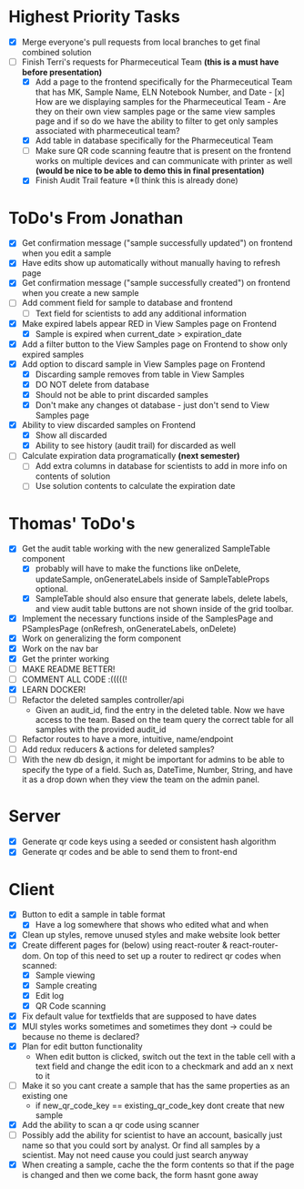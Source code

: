 # Highest Priority Tasks
- [x] Merge everyone's pull requests from local branches to get final combined solution
- [ ] Finish Terri's requests for Pharmeceutical Team **(this is a must have before presentation)**
    - [x] Add a page to the frontend specifically for the Pharmeceutical Team that has MK, Sample Name, ELN Notebook Number, and Date
          - [x] How are we displaying samples for the Pharmeceutical Team - Are they on their own view samples page or the same view samples page and if so do we have the ability to filter to get only samples associated with pharmeceutical team?
    - [x] Add table in database specifically for the Pharmeceutical Team
    - [ ] Make sure QR code scanning feautre that is present on the frontend works on multiple devices and can communicate with printer as well **(would be nice to be able to demo this in final presentation)**   
    - [x] Finish Audit Trail feature *(I think this is already done)

# ToDo's From Jonathan
- [x] Get confirmation message ("sample successfully updated") on frontend when you edit a sample
- [x] Have edits show up automatically without manually having to refresh page
- [x] Get confirmation message ("sample successfully created") on frontend when you create a new sample
- [ ] Add comment field for sample to database and frontend
    - [ ] Text field for scientists to add any additional information
- [x] Make expired labels appear RED in View Samples page on Frontend
    - [x] Sample is expired when current_date > expiration_date
- [x] Add a filter button to the View Samples page on Frontend to show only expired samples
- [x] Add option to discard sample in View Samples page on Frontend
    - [x] Discarding sample removes from table in View Samples
    - [x] DO NOT delete from database
    - [x] Should not be able to print discarded samples
    - [x] Don't make any changes ot database - just don't send to View Samples page
- [x] Ability to view discarded samples on Frontend
    - [x] Show all discarded
    - [x] Ability to see history (audit trail) for discarded as well
- [ ] Calculate expiration data programatically **(next semester)**
    - [ ] Add extra columns in database for scientists to add in more info on contents of solution
    - [ ] Use solution contents to calculate the expiration date

# Thomas' ToDo's
- [x] Get the audit table working with the new generalized SampleTable component
    - [x] probably will have to make the functions like onDelete, updateSample, onGenerateLabels
          inside of SampleTableProps optional.
    - [x] SampleTable should also ensure that generate labels, delete labels, and view audit table buttons 
          are not shown inside of the grid toolbar.
- [x] Implement the necessary functions inside of the SamplesPage and PSamplesPage (onRefresh, onGenerateLabels, onDelete)
- [x] Work on generalizing the form component
- [x] Work on the nav bar
- [x] Get the printer working
- [ ] MAKE README BETTER!
- [ ] COMMENT ALL CODE :(((((!
- [x] LEARN DOCKER!
- [ ] Refactor the deleted samples controller/api
    - Given an audit_id, find the entry in the deleted table. Now we have access to the team. 
      Based on the team query the correct table for all samples with the provided audit_id
- [ ] Refactor routes to have a more, intuitive, name/endpoint
- [ ] Add redux reducers & actions for deleted samples?
- [ ] With the new db design, it might be important for admins to be able to specify the type of a field.
      Such as, DateTime, Number, String, and have it as a drop down when they view the team on the admin panel.

# Server
- [x] Generate qr code keys using a seeded or consistent hash algorithm
- [x] Generate qr codes and be able to send them to front-end

# Client
- [x] Button to edit a sample in table format
    - [x] Have a log somewhere that shows who edited what and when
- [x] Clean up styles, remove unused styles and make website look better
- [x] Create different pages for (below) using react-router & react-router-dom. On top of this need to set up a router to redirect qr codes when scanned:
    - [x] Sample viewing
    - [x] Sample creating
    - [x] Edit log
    - [x] QR Code scanning
- [x] Fix default value for textfields that are supposed to have dates
- [x] MUI styles works sometimes and sometimes they dont -> could be because no theme is declared?
- [x] Plan for edit button functionality
    - When edit button is clicked, switch out the text in the table cell with a text field and change the edit icon to a checkmark and add an x next to it
- [ ] Make it so you cant create a sample that has the same properties as an existing one
    - if new_qr_code_key == existing_qr_code_key dont create that new sample
- [x] Add the ability to scan a qr code using scanner
- [ ] Possibly add the ability for scientist to have an account, basically just name so that you could sort by analyst. Or find all samples by a scientist. May not need cause you could just search anyway
- [x] When creating a sample, cache the the form contents so that if the page is changed and then we come back, the form hasnt gone away